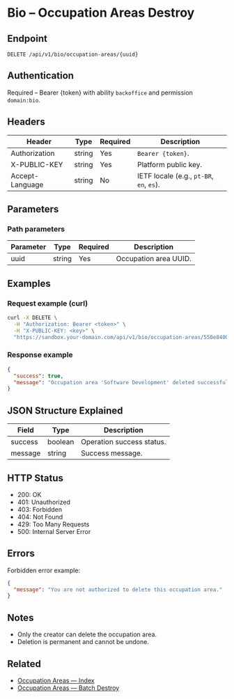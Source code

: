 # Bio – Occupation Areas Destroy

## Endpoint

```
DELETE /api/v1/bio/occupation-areas/{uuid}
```

## Authentication

Required – Bearer {token} with ability `backoffice` and permission `domain:bio`.

## Headers

| Header           | Type   | Required | Description |
| ---------------- | ------ | -------- | ----------- |
| Authorization    | string | Yes      | `Bearer {token}`. |
| X-PUBLIC-KEY     | string | Yes      | Platform public key. |
| Accept-Language  | string | No       | IETF locale (e.g., `pt-BR`, `en`, `es`). |

## Parameters

### Path parameters

| Parameter | Type   | Required | Description |
| --------- | ------ | -------- | ----------- |
| uuid      | string | Yes      | Occupation area UUID. |

## Examples

### Request example (curl)

```bash
curl -X DELETE \
  -H "Authorization: Bearer <token>" \
  -H "X-PUBLIC-KEY: <key>" \
  "https://sandbox.your-domain.com/api/v1/bio/occupation-areas/550e8400-e29b-41d4-a716-446655440000"
```

### Response example

```json
{
  "success": true,
  "message": "Occupation area 'Software Development' deleted successfully."
}
```

## JSON Structure Explained

| Field   | Type    | Description |
| ------- | ------- | ----------- |
| success | boolean | Operation success status. |
| message | string  | Success message. |

## HTTP Status

- 200: OK
- 401: Unauthorized
- 403: Forbidden
- 404: Not Found
- 429: Too Many Requests
- 500: Internal Server Error

## Errors

Forbidden error example:

```json
{
  "message": "You are not authorized to delete this occupation area."
}
```

## Notes

- Only the creator can delete the occupation area.
- Deletion is permanent and cannot be undone.

## Related

- [Occupation Areas — Index](OccupationAreaIndex.md)
- [Occupation Areas — Batch Destroy](OccupationAreaBatchDestroy.md)
